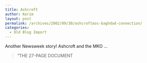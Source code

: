 ```yaml
---
title: Ashcroft
author: Kerim
layout: post
permalink: /archives/2002/09/30/ashcroftaos-baghdad-connection/
categories:
  - Old Blog Import
---
```

Another Newsweek story! Ashcroft and the MKO &#8230;


>   &#8220;THE 27-PAGE DOCUMENT 
>   

>   
>  